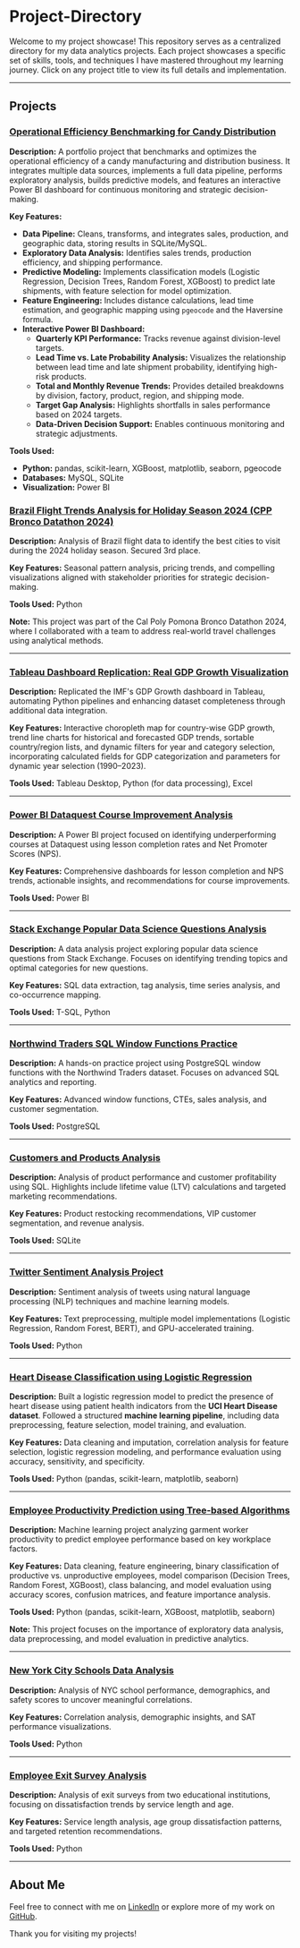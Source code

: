 # Project-Directory
Welcome to my project showcase! This repository serves as a centralized directory for my data analytics projects. Each project showcases a specific set of skills, tools, and techniques I have mastered throughout my learning journey. Click on any project title to view its full details and implementation.

---

## Projects

### [Operational Efficiency Benchmarking for Candy Distribution](https://github.com/jastro-dev/operational-efficiency-benchmarking-candy-distributor)  
**Description:** A portfolio project that benchmarks and optimizes the operational efficiency of a candy manufacturing and distribution business. It integrates multiple data sources, implements a full data pipeline, performs exploratory analysis, builds predictive models, and features an interactive Power BI dashboard for continuous monitoring and strategic decision-making.

**Key Features:**  
- **Data Pipeline:** Cleans, transforms, and integrates sales, production, and geographic data, storing results in SQLite/MySQL.  
- **Exploratory Data Analysis:** Identifies sales trends, production efficiency, and shipping performance.  
- **Predictive Modeling:** Implements classification models (Logistic Regression, Decision Trees, Random Forest, XGBoost) to predict late shipments, with feature selection for model optimization.  
- **Feature Engineering:** Includes distance calculations, lead time estimation, and geographic mapping using `pgeocode` and the Haversine formula.  
- **Interactive Power BI Dashboard:**  
  - **Quarterly KPI Performance:** Tracks revenue against division-level targets.  
  - **Lead Time vs. Late Probability Analysis:** Visualizes the relationship between lead time and late shipment probability, identifying high-risk products.  
  - **Total and Monthly Revenue Trends:** Provides detailed breakdowns by division, factory, product, region, and shipping mode.  
  - **Target Gap Analysis:** Highlights shortfalls in sales performance based on 2024 targets.  
  - **Data-Driven Decision Support:** Enables continuous monitoring and strategic adjustments.  

**Tools Used:**  
- **Python:** pandas, scikit-learn, XGBoost, matplotlib, seaborn, pgeocode  
- **Databases:** MySQL, SQLite  
- **Visualization:** Power BI  

### [Brazil Flight Trends Analysis for Holiday Season 2024 (CPP Bronco Datathon 2024)](https://github.com/jastro-dev/cpp-bronco-datathon-fall-2024)
**Description:** Analysis of Brazil flight data to identify the best cities to visit during the 2024 holiday season. Secured 3rd place.

**Key Features:** Seasonal pattern analysis, pricing trends, and compelling visualizations aligned with stakeholder priorities for strategic decision-making.

**Tools Used:** Python

**Note:** This project was part of the Cal Poly Pomona Bronco Datathon 2024, where I collaborated with a team to address real-world travel challenges using analytical methods.

---

### [Tableau Dashboard Replication: Real GDP Growth Visualization](https://github.com/jastro-dev/tableau-imf-data-dashboard)  
**Description:** Replicated the IMF's GDP Growth dashboard in Tableau, automating Python pipelines and enhancing dataset completeness through additional data integration.

**Key Features:** Interactive choropleth map for country-wise GDP growth, trend line charts for historical and forecasted GDP trends, sortable country/region lists, and dynamic filters for year and category selection, incorporating calculated fields for GDP categorization and parameters for dynamic year selection (1990–2023).  

**Tools Used:** Tableau Desktop, Python (for data processing), Excel  

---

### [Power BI Dataquest Course Improvement Analysis](https://github.com/jastro-dev/power-bi-dataquest-course-improvement-analysis)
**Description:** A Power BI project focused on identifying underperforming courses at Dataquest using lesson completion rates and Net Promoter Scores (NPS).

**Key Features:** Comprehensive dashboards for lesson completion and NPS trends, actionable insights, and recommendations for course improvements.

**Tools Used:** Power BI

---

### [Stack Exchange Popular Data Science Questions Analysis](https://github.com/jastro-dev/dq-11-stackexchange-popular-questions)
**Description:** A data analysis project exploring popular data science questions from Stack Exchange. Focuses on identifying trending topics and optimal categories for new questions.

**Key Features:** SQL data extraction, tag analysis, time series analysis, and co-occurrence mapping.

**Tools Used:** T-SQL, Python

---

### [Northwind Traders SQL Window Functions Practice](https://github.com/jastro-dev/dq-09-sql-window-functions-northwind-traders)
**Description:** A hands-on practice project using PostgreSQL window functions with the Northwind Traders dataset. Focuses on advanced SQL analytics and reporting.

**Key Features:** Advanced window functions, CTEs, sales analysis, and customer segmentation.

**Tools Used:** PostgreSQL

---

### [Customers and Products Analysis](https://github.com/jastro-dev/dq-08-sql-customers-and-products-analysis)
**Description:** Analysis of product performance and customer profitability using SQL. Highlights include lifetime value (LTV) calculations and targeted marketing recommendations.

**Key Features:** Product restocking recommendations, VIP customer segmentation, and revenue analysis.

**Tools Used:** SQLite

---

### [Twitter Sentiment Analysis Project](https://github.com/jastro-dev/twitter-sentiment-analysis)
**Description:** Sentiment analysis of tweets using natural language processing (NLP) techniques and machine learning models.

**Key Features:** Text preprocessing, multiple model implementations (Logistic Regression, Random Forest, BERT), and GPU-accelerated training.

**Tools Used:** Python

---

### [Heart Disease Classification using Logistic Regression](https://github.com/jastro-dev/dq-ds-05-heart-disease-classification)  
**Description:** Built a logistic regression model to predict the presence of heart disease using patient health indicators from the **UCI Heart Disease dataset**. Followed a structured **machine learning pipeline**, including data preprocessing, feature selection, model training, and evaluation.  

**Key Features:** Data cleaning and imputation, correlation analysis for feature selection, logistic regression modeling, and performance evaluation using accuracy, sensitivity, and specificity.  

**Tools Used:** Python (pandas, scikit-learn, matplotlib, seaborn)  

---

### [Employee Productivity Prediction using Tree-based Algorithms](https://github.com/jastro-dev/dq-ds-06-employee-productivity-prediction-tree-models)
**Description:** Machine learning project analyzing garment worker productivity to predict employee performance based on key workplace factors.

**Key Features:** Data cleaning, feature engineering, binary classification of productive vs. unproductive employees, model comparison (Decision Trees, Random Forest, XGBoost), class balancing, and model evaluation using accuracy scores, confusion matrices, and feature importance analysis.

**Tools Used:** Python (pandas, scikit-learn, XGBoost, matplotlib, seaborn)

**Note:** This project focuses on the importance of exploratory data analysis, data preprocessing, and model evaluation in predictive analytics.

---

### [New York City Schools Data Analysis](https://github.com/jastro-dev/dq-06-nyc-high-school-analysis)
**Description:** Analysis of NYC school performance, demographics, and safety scores to uncover meaningful correlations.

**Key Features:** Correlation analysis, demographic insights, and SAT performance visualizations.

**Tools Used:** Python

---

### [Employee Exit Survey Analysis](https://github.com/jastro-dev/dq-05-clean-analyze-employee-exit-surveys)
**Description:** Analysis of exit surveys from two educational institutions, focusing on dissatisfaction trends by service length and age.

**Key Features:** Service length analysis, age group dissatisfaction patterns, and targeted retention recommendations.

**Tools Used:** Python

---

## About Me
Feel free to connect with me on [LinkedIn](https://www.linkedin.com/in/jeremy-r-castro/) or explore more of my work on [GitHub](https://github.com/jastro-dev).

Thank you for visiting my projects!
